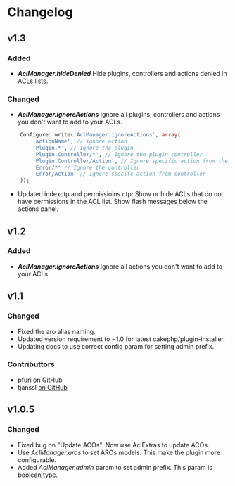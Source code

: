 # Changelog

## v1.3

### Added

* ***AclManager.hideDenied*** Hide plugins, controllers and actions denied in ACLs lists.

### Changed

* ***AclManager.ignoreActions*** Ignore all plugins, controllers and actions you don't want to add to your ACLs.
```php
    Configure::write('AclManager.ignoreActions', array(
        'actionName', // ignore action
        'Plugin.*', // Ignore the plugin
        'Plugin.Controller/*', // Ignore the plugin controller
        'Plugin.Controller/Action', // Ignore specific action from the plugin.
        'Error/*' // Ignore the controller
        'Error/Action' // Ignore specifc action from controller
    ));
```
* Updated indexctp and permissioins.ctp: Show or hide ACLs that do not have permissions in the ACL list. Show flash messages below the actions panel.

## v1.2

### Added

* ***AclManager.ignoreActions*** Ignore all actions you don't want to add to your ACLs.

## v1.1

### Changed

* Fixed the aro alias naming.
* Updated version requirement to ~1.0 for latest cakephp/plugin-installer.
* Updating docs to use correct config param for setting admin prefix.

### Contributtors

* pfuri [on GitHub](https://github.com/pfuri)  
* tjanssl [on GitHub](https://github.com/tjanssl)

## v1.0.5

### Changed
* Fixed bug on "Update ACOs". Now use AclExtras to update ACOs.
* Use *AclManager.aros* to set AROs models. This make the plugin more configurable.
* Added *AclManager.admin* param to set admin prefix. This param is boolean type.